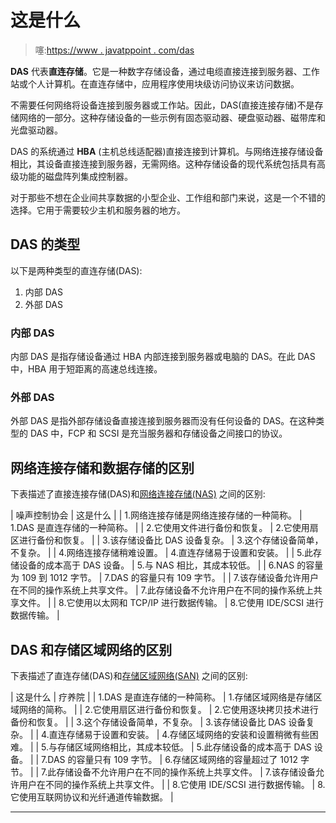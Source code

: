 # 这是什么

> 噻:[https://www . javatppoint . com/das](https://www.javatpoint.com/das)

**DAS** 代表**直连存储**。它是一种数字存储设备，通过电缆直接连接到服务器、工作站或个人计算机。在直连存储中，应用程序使用块级访问协议来访问数据。

不需要任何网络将设备连接到服务器或工作站。因此，DAS(直接连接存储)不是存储网络的一部分。这种存储设备的一些示例有固态驱动器、硬盘驱动器、磁带库和光盘驱动器。

DAS 的系统通过 **HBA** (主机总线适配器)直接连接到计算机。与网络连接存储设备相比，其设备直接连接到服务器，无需网络。这种存储设备的现代系统包括具有高级功能的磁盘阵列集成控制器。

对于那些不想在企业间共享数据的小型企业、工作组和部门来说，这是一个不错的选择。它用于需要较少主机和服务器的地方。

## DAS 的类型

以下是两种类型的直连存储(DAS):

1.  内部 DAS
2.  外部 DAS

### 内部 DAS

内部 DAS 是指存储设备通过 HBA 内部连接到服务器或电脑的 DAS。在此 DAS 中，HBA 用于短距离的高速总线连接。

### 外部 DAS

外部 DAS 是指外部存储设备直接连接到服务器而没有任何设备的 DAS。在这种类型的 DAS 中，FCP 和 SCSI 是充当服务器和存储设备之间接口的协议。

## 网络连接存储和数据存储的区别

下表描述了直接连接存储(DAS)和[网络连接存储(NAS)](nas) 之间的区别:

| 噪声控制协会 | 这是什么 |
| 1.网络连接存储是网络连接存储的一种简称。 | 1.DAS 是直连存储的一种简称。 |
| 2.它使用文件进行备份和恢复。 | 2.它使用扇区进行备份和恢复。 |
| 3.该存储设备比 DAS 设备复杂。 | 3.这个存储设备简单，不复杂。 |
| 4.网络连接存储稍难设置。 | 4.直连存储易于设置和安装。 |
| 5.此存储设备的成本高于 DAS 设备。 | 5.与 NAS 相比，其成本较低。 |
| 6.NAS 的容量为 109 到 1012 字节。 | 7.DAS 的容量只有 109 字节。 |
| 7.该存储设备允许用户在不同的操作系统上共享文件。 | 7.此存储设备不允许用户在不同的操作系统上共享文件。 |
| 8.它使用以太网和 TCP/IP 进行数据传输。 | 8.它使用 IDE/SCSI 进行数据传输。 |

## DAS 和存储区域网络的区别

下表描述了直连存储(DAS)和[存储区域网络(SAN)](san) 之间的区别:

| 这是什么 | 疗养院 |
| 1.DAS 是直连存储的一种简称。 | 1.存储区域网络是存储区域网络的简称。 |
| 2.它使用扇区进行备份和恢复。 | 2.它使用逐块拷贝技术进行备份和恢复。 |
| 3.这个存储设备简单，不复杂。 | 3.该存储设备比 DAS 设备复杂。 |
| 4.直连存储易于设置和安装。 | 4.存储区域网络的安装和设置稍微有些困难。 |
| 5.与存储区域网络相比，其成本较低。 | 5.此存储设备的成本高于 DAS 设备。 |
| 7.DAS 的容量只有 109 字节。 | 6.存储区域网络的容量超过了 1012 字节。 |
| 7.此存储设备不允许用户在不同的操作系统上共享文件。 | 7.该存储设备允许用户在不同的操作系统上共享文件。 |
| 8.它使用 IDE/SCSI 进行数据传输。 | 8.它使用互联网协议和光纤通道传输数据。 |

* * *